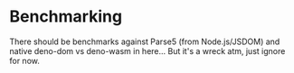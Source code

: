 # Benchmarking
There should be benchmarks against Parse5 (from Node.js/JSDOM) and native
deno-dom vs deno-wasm in here... But it's a wreck atm, just ignore for now.
